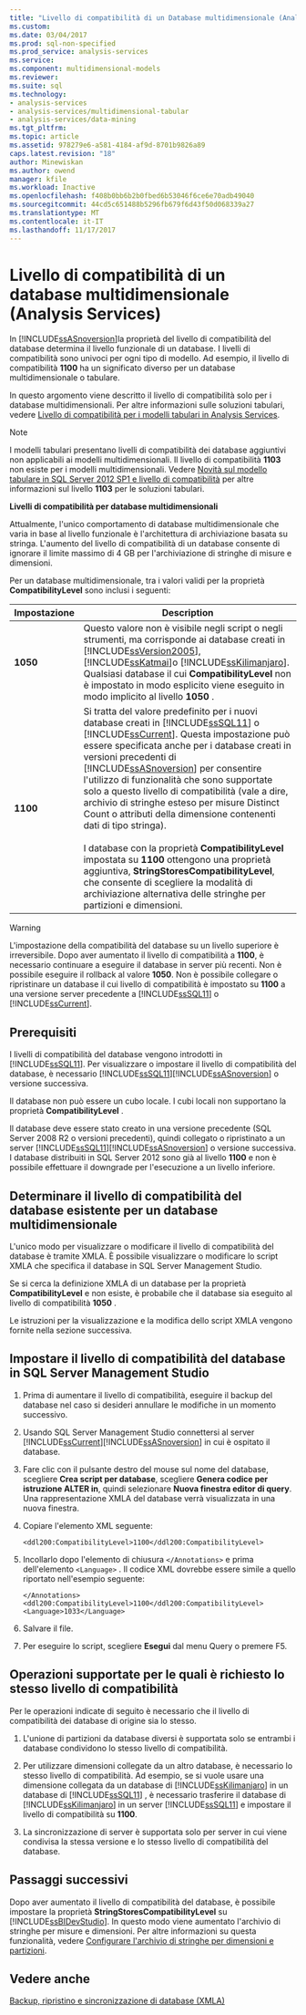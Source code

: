 ```yaml
---
title: "Livello di compatibilità di un Database multidimensionale (Analysis Services) | Documenti Microsoft"
ms.custom: 
ms.date: 03/04/2017
ms.prod: sql-non-specified
ms.prod_service: analysis-services
ms.service: 
ms.component: multidimensional-models
ms.reviewer: 
ms.suite: sql
ms.technology:
- analysis-services
- analysis-services/multidimensional-tabular
- analysis-services/data-mining
ms.tgt_pltfrm: 
ms.topic: article
ms.assetid: 978279e6-a581-4184-af9d-8701b9826a89
caps.latest.revision: "18"
author: Minewiskan
ms.author: owend
manager: kfile
ms.workload: Inactive
ms.openlocfilehash: f408b0bb6b2b0fbed6b53046f6ce6e70adb49040
ms.sourcegitcommit: 44cd5c651488b5296fb679f6d43f50d068339a27
ms.translationtype: MT
ms.contentlocale: it-IT
ms.lasthandoff: 11/17/2017
---
```

# <a name="compatibility-level-of-a-multidimensional-database-analysis-services"></a>Livello di compatibilità di un database multidimensionale (Analysis Services)
  In [!INCLUDE[ssASnoversion](../../includes/ssasnoversion-md.md)]la proprietà del livello di compatibilità del database determina il livello funzionale di un database. I livelli di compatibilità sono univoci per ogni tipo di modello. Ad esempio, il livello di compatibilità **1100** ha un significato diverso per un database multidimensionale o tabulare.  
  
 In questo argomento viene descritto il livello di compatibilità solo per i database multidimensionali. Per altre informazioni sulle soluzioni tabulari, vedere [Livello di compatibilità per i modelli tabulari in Analysis Services](../../analysis-services/tabular-models/compatibility-level-for-tabular-models-in-analysis-services.md).  
  
> [!NOTE]  
>  I modelli tabulari presentano livelli di compatibilità dei database aggiuntivi non applicabili ai modelli multidimensionali. Il livello di compatibilità **1103** non esiste per i modelli multidimensionali. Vedere [Novità sul modello tabulare in SQL Server 2012 SP1 e livello di compatibilità](http://go.microsoft.com/fwlink/?LinkId=301727) per altre informazioni sul livello **1103** per le soluzioni tabulari.  
  
 **Livelli di compatibilità per database multidimensionali**  
  
 Attualmente, l'unico comportamento di database multidimensionale che varia in base al livello funzionale è l'architettura di archiviazione basata su stringa. L'aumento del livello di compatibilità di un database consente di ignorare il limite massimo di 4 GB per l'archiviazione di stringhe di misure e dimensioni.  
  
 Per un database multidimensionale, tra i valori validi per la proprietà **CompatibilityLevel** sono inclusi i seguenti:  
  
|Impostazione|Description|  
|-------------|-----------------|  
|**1050**|Questo valore non è visibile negli script o negli strumenti, ma corrisponde ai database creati in [!INCLUDE[ssVersion2005](../../includes/ssversion2005-md.md)], [!INCLUDE[ssKatmai](../../includes/sskatmai-md.md)]o [!INCLUDE[ssKilimanjaro](../../includes/sskilimanjaro-md.md)]. Qualsiasi database il cui **CompatibilityLevel** non è impostato in modo esplicito viene eseguito in modo implicito al livello **1050** .|  
|**1100**|Si tratta del valore predefinito per i nuovi database creati in [!INCLUDE[ssSQL11](../../includes/sssql11-md.md)] o [!INCLUDE[ssCurrent](../../includes/sscurrent-md.md)]. Questa impostazione può essere specificata anche per i database creati in versioni precedenti di [!INCLUDE[ssASnoversion](../../includes/ssasnoversion-md.md)] per consentire l'utilizzo di funzionalità che sono supportate solo a questo livello di compatibilità (vale a dire, archivio di stringhe esteso per misure Distinct Count o attributi della dimensione contenenti dati di tipo stringa).<br /><br /> I database con la proprietà **CompatibilityLevel** impostata su **1100** ottengono una proprietà aggiuntiva, **StringStoresCompatibilityLevel**, che consente di scegliere la modalità di archiviazione alternativa delle stringhe per partizioni e dimensioni.|  
  
> [!WARNING]  
>  L'impostazione della compatibilità del database su un livello superiore è irreversibile. Dopo aver aumentato il livello di compatibilità a **1100**, è necessario continuare a eseguire il database in server più recenti. Non è possibile eseguire il rollback al valore **1050**. Non è possibile collegare o ripristinare un database il cui livello di compatibilità è impostato su **1100** a una versione server precedente a [!INCLUDE[ssSQL11](../../includes/sssql11-md.md)] o [!INCLUDE[ssCurrent](../../includes/sscurrent-md.md)].  
  
## <a name="prerequisites"></a>Prerequisiti  
 I livelli di compatibilità del database vengono introdotti in [!INCLUDE[ssSQL11](../../includes/sssql11-md.md)]. Per visualizzare o impostare il livello di compatibilità del database, è necessario [!INCLUDE[ssSQL11](../../includes/sssql11-md.md)][!INCLUDE[ssASnoversion](../../includes/ssasnoversion-md.md)] o versione successiva.  
  
 Il database non può essere un cubo locale. I cubi locali non supportano la proprietà **CompatibilityLevel** .  
  
 Il database deve essere stato creato in una versione precedente (SQL Server 2008 R2 o versioni precedenti), quindi collegato o ripristinato a un server [!INCLUDE[ssSQL11](../../includes/sssql11-md.md)][!INCLUDE[ssASnoversion](../../includes/ssasnoversion-md.md)] o versione successiva. I database distribuiti in SQL Server 2012 sono già al livello **1100** e non è possibile effettuare il downgrade per l'esecuzione a un livello inferiore.  
  
## <a name="determine-the-existing-database-compatibility-level-for-a-multidimensional-database"></a>Determinare il livello di compatibilità del database esistente per un database multidimensionale  
 L'unico modo per visualizzare o modificare il livello di compatibilità del database è tramite XMLA. È possibile visualizzare o modificare lo script XMLA che specifica il database in SQL Server Management Studio.  
  
 Se si cerca la definizione XMLA di un database per la proprietà **CompatibilityLevel** e non esiste, è probabile che il database sia eseguito al livello di compatibilità **1050** .  
  
 Le istruzioni per la visualizzazione e la modifica dello script XMLA vengono fornite nella sezione successiva.  
  
## <a name="set-the-database-compatibility-level-in-sql-server-management-studio"></a>Impostare il livello di compatibilità del database in SQL Server Management Studio  
  
1.  Prima di aumentare il livello di compatibilità, eseguire il backup del database nel caso si desideri annullare le modifiche in un momento successivo.  
  
2.  Usando SQL Server Management Studio connettersi al server [!INCLUDE[ssCurrent](../../includes/sscurrent-md.md)][!INCLUDE[ssASnoversion](../../includes/ssasnoversion-md.md)] in cui è ospitato il database.  
  
3.  Fare clic con il pulsante destro del mouse sul nome del database, scegliere **Crea script per database**, scegliere **Genera codice per istruzione ALTER in**, quindi selezionare **Nuova finestra editor di query**. Una rappresentazione XMLA del database verrà visualizzata in una nuova finestra.  
  
4.  Copiare l'elemento XML seguente:  
  
    ```  
    <ddl200:CompatibilityLevel>1100</ddl200:CompatibilityLevel>  
    ```  
  
5.  Incollarlo dopo l'elemento di chiusura `</Annotations>` e prima dell'elemento `<Language>` . Il codice XML dovrebbe essere simile a quello riportato nell'esempio seguente:  
  
    ```  
    </Annotations>  
    <ddl200:CompatibilityLevel>1100</ddl200:CompatibilityLevel>  
    <Language>1033</Language>  
    ```  
  
6.  Salvare il file.  
  
7.  Per eseguire lo script, scegliere **Esegui** dal menu Query o premere F5.  
  
## <a name="supported-operations-that-require-the-same-compatibility-level"></a>Operazioni supportate per le quali è richiesto lo stesso livello di compatibilità  
 Per le operazioni indicate di seguito è necessario che il livello di compatibilità dei database di origine sia lo stesso.  
  
1.  L'unione di partizioni da database diversi è supportata solo se entrambi i database condividono lo stesso livello di compatibilità.  
  
2.  Per utilizzare dimensioni collegate da un altro database, è necessario lo stesso livello di compatibilità. Ad esempio, se si vuole usare una dimensione collegata da un database di [!INCLUDE[ssKilimanjaro](../../includes/sskilimanjaro-md.md)] in un database di [!INCLUDE[ssSQL11](../../includes/sssql11-md.md)] , è necessario trasferire il database di [!INCLUDE[ssKilimanjaro](../../includes/sskilimanjaro-md.md)] in un server [!INCLUDE[ssSQL11](../../includes/sssql11-md.md)] e impostare il livello di compatibilità su **1100**.  
  
3.  La sincronizzazione di server è supportata solo per server in cui viene condivisa la stessa versione e lo stesso livello di compatibilità del database.  
  
## <a name="next-steps"></a>Passaggi successivi  
 Dopo aver aumentato il livello di compatibilità del database, è possibile impostare la proprietà **StringStoresCompatibilityLevel** su [!INCLUDE[ssBIDevStudio](../../includes/ssbidevstudio-md.md)]. In questo modo viene aumentato l'archivio di stringhe per misure e dimensioni. Per altre informazioni su questa funzionalità, vedere [Configurare l'archivio di stringhe per dimensioni e partizioni](../../analysis-services/multidimensional-models/configure-string-storage-for-dimensions-and-partitions.md).  
  
## <a name="see-also"></a>Vedere anche  
 [Backup, ripristino e sincronizzazione di database &#40;XMLA&#41;](../../analysis-services/multidimensional-models-scripting-language-assl-xmla/backing-up-restoring-and-synchronizing-databases-xmla.md)  
  
  
